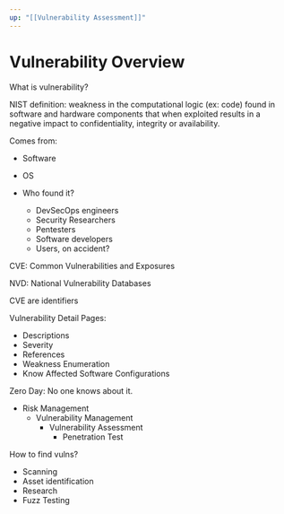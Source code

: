 ```yaml
---
up: "[[Vulnerability Assessment]]"
---
```


# Vulnerability Overview

What is vulnerability?

NIST definition: weakness in the computational logic (ex: code) found in software and hardware components that when exploited results in a negative impact to confidentiality, integrity or availability.

Comes from:

- Software
- OS

- Who found it?
	- DevSecOps engineers
	- Security Researchers
	- Pentesters
	- Software developers
	- Users, on accident?

CVE: Common Vulnerabilities and Exposures

NVD: National Vulnerability Databases

CVE are identifiers

Vulnerability Detail Pages:

- Descriptions
- Severity
- References
- Weakness Enumeration
- Know Affected Software Configurations

Zero Day: No one knows about it.

- Risk Management
	- Vulnerability Management
		- Vulnerability Assessment
			- Penetration Test

How to find vulns?

- Scanning
- Asset identification
- Research
- Fuzz Testing
